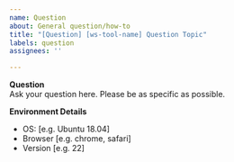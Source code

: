 ```yaml
---
name: Question
about: General question/how-to
title: "[Question] [ws-tool-name] Question Topic"
labels: question
assignees: ''

---
```


**Question**  
Ask your question here. Please be as specific as possible.

**Environment Details**  
 - OS: [e.g. Ubuntu 18.04]
 - Browser [e.g. chrome, safari]
 - Version [e.g. 22]
